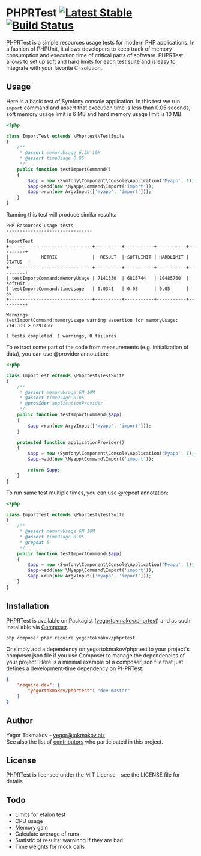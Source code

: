 # PHPRTest [![Latest Stable](https://poser.pugx.org/yegortokmakov/phprtest/version.png)](https://packagist.org/packages/yegortokmakov/phprtest) [![Build Status](https://travis-ci.org/yegortokmakov/phprtest.svg?branch=master)](https://travis-ci.org/yegortokmakov/phprtest)

PHPRTest is a simple resources usage tests for modern PHP applications. In a fashion of PHPUnit,
it allows developers to keep track of memory consumption and execution time of critical parts
of software. PHPRTest allows to set up soft and hard limits for each test suite and is
easy to integrate with your favorite CI solution.

Usage
-------

Here is a basic test of Symfony console application. In this test we run `import` command
and assert that execution time is less than 0.05 seconds, soft memory usage limit is 6 MB and hard memory
usage limit is 10 MB.

```php
<?php

class ImportTest extends \Phprtest\TestSuite
{
    /**
     * @assert memoryUsage 6.5M 10M
     * @assert timeUsage 0.05
     */
    public function testImportCommand()
    {
        $app = new \Symfony\Component\Console\Application('Myapp', 1);
        $app->add(new \Myapp\Command\Import('import'));
        $app->run(new ArgvInput(['myapp', 'import']));
    }
}
```

Running this test will produce similar results:

```
PHP Resources usage tests
--------------------------------

ImportTest
+-------------------------------+----------+-----------+-----------+---------+
|            METRIC             |  RESULT  | SOFTLIMIT | HARDLIMIT | STATUS  |
+-------------------------------+----------+-----------+-----------+---------+
| testImportCommand:memoryUsage | 7141330  | 6815744   | 10485760  | softHit |
| testImportCommand:timeUsage   | 0.0341   | 0.05      | 0.05      | ok      |
+-------------------------------+----------+-----------+-----------+---------+

Warnings:
testImportCommand:memoryUsage warning assertion for memoryUsage: 7141330 > 6291456

1 tests completed. 1 warnings, 0 failures.
```

To extract some part of the code from measurements (e.g. initialization of data),
you can use @provider annotation:

```php
<?php

class ImportTest extends \Phprtest\TestSuite
{
    /**
     * @assert memoryUsage 6M 10M
     * @assert timeUsage 0.05
     * @provider applicationProvider
     */
    public function testImportCommand($app)
    {
        $app->run(new ArgvInput(['myapp', 'import']));
    }

    protected function applicationProvider()
    {
        $app = new \Symfony\Component\Console\Application('Myapp', 1);
        $app->add(new \Myapp\Command\Import('import'));

        return $app;
    }
}
```

To run same test multiple times, you can use @repeat annotation:

```php
<?php

class ImportTest extends \Phprtest\TestSuite
{
    /**
     * @assert memoryUsage 6M 10M
     * @assert timeUsage 0.05
     * @repeat 5
     */
    public function testImportCommand($app)
    {
        $app = new \Symfony\Component\Console\Application('Myapp', 1);
        $app->add(new \Myapp\Command\Import('import'));
        $app->run(new ArgvInput(['myapp', 'import']));
    }
}
```


Installation
------------

PHPRTest is available on Packagist ([yegortokmakov/phprtest](http://packagist.org/packages/yegortokmakov/phprtest))
and as such installable via [Composer](http://getcomposer.org/).

```bash
php composer.phar require yegortokmakov/phprtest
```

Or simply add a dependency on yegortokmakov/phprtest to your project's composer.json file
if you use Composer to manage the dependencies of your project. Here is a minimal example of a
composer.json file that just defines a development-time dependency on PHPRTest:

```json
{
    "require-dev": {
        "yegortokmakov/phprtest": "dev-master"
    }
}
```

Author
-------

Yegor Tokmakov - <yegor@tokmakov.biz><br />
See also the list of [contributors](https://github.com/yegortokmakov/phprtest/contributors) who participated in this project.

License
-------

PHPRTest is licensed under the MIT License - see the LICENSE file for details

Todo
-------

+ Limits for etalon test
+ CPU usage
+ Memory gain
+ Calculate average of runs
+ Statistic of results: warninng if they are bad
+ Time weights for mock calls
